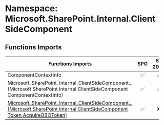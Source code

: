 # Namespace: Microsoft.SharePoint.Internal.ClientSideComponent

## Functions Imports

Functions Imports | SPO | SP 2019 | SP 2016 | SP 2013
----------|:---:|:-------:|:-------:|:-------:
ComponentContextInfo | ✅ | ✅ | ❌ | ❌
<span title="Microsoft_SharePoint_Internal_ClientSideComponent_ComponentContextInfo">Microsoft_SharePoint_Internal_ClientSideComponent...</span> (Microsoft SharePoint Internal ClientSideComponent ComponentContextInfo) | ✅ | ✅ | ❌ | ❌
[<span title="Microsoft_SharePoint_Internal_ClientSideComponent_Token_AcquireOBOToken">Microsoft_SharePoint_Internal_ClientSideComponent...</span> (Microsoft SharePoint Internal ClientSideComponent Token AcquireOBOToken)](./Functions/Microsoft_SharePoint_Internal_ClientSideComponent_Token_AcquireOBOToken.md) | ✅ | ❌ | ❌ | ❌
